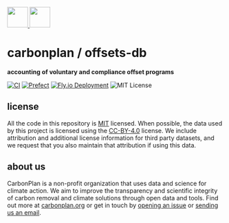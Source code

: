 <p align='left'>
  <a href='https://carbonplan.org/#gh-light-mode-only'>
    <img
      src='https://carbonplan-assets.s3.amazonaws.com/monogram/dark-small.png'
      height='48px'
    />
  </a>
  <a href='https://carbonplan.org/#gh-dark-mode-only'>
    <img
      src='https://carbonplan-assets.s3.amazonaws.com/monogram/light-small.png'
      height='48px'
    />
  </a>
</p>

# carbonplan / offsets-db

**accounting of voluntary and compliance offset programs**

[![CI](https://github.com/carbonplan/offsets-db/actions/workflows/main.yaml/badge.svg)](https://github.com/carbonplan/offsets-db/actions/workflows/main.yaml)
[![Prefect](https://github.com/carbonplan/offsets-db/actions/workflows/prefect-flows.yaml/badge.svg)](https://github.com/carbonplan/offsets-db/actions/workflows/prefect-flows.yaml)
[![Fly.io Deployment](https://github.com/carbonplan/offsets-db/actions/workflows/fly.yml/badge.svg)](https://github.com/carbonplan/offsets-db/actions/workflows/fly.yml)
![MIT License](https://badgen.net/badge/license/MIT/blue)

## license

All the code in this repository is [MIT](https://choosealicense.com/licenses/mit/) licensed. When possible, the data used by this project is licensed using the [CC-BY-4.0](https://choosealicense.com/licenses/cc-by-4.0/) license. We include attribution and additional license information for third party datasets, and we request that you also maintain that attribution if using this data.

## about us

CarbonPlan is a non-profit organization that uses data and science for climate action. We aim to improve the transparency and scientific integrity of carbon removal and climate solutions through open data and tools. Find out more at [carbonplan.org](https://carbonplan.org/) or get in touch by [opening an issue](https://github.com/carbonplan/offsets-db/issues/new) or [sending us an email](mailto:hello@carbonplan.org).
